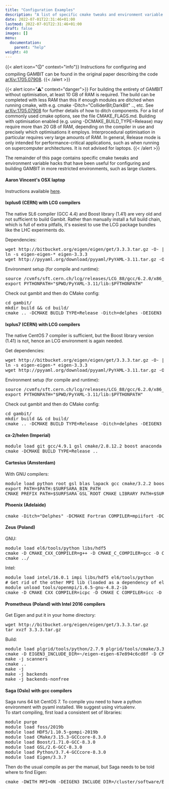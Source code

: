 ```yaml
---
title: "Configuration Examples"
description: "A list of specific cmake tweaks and environment variable hacks that have been useful for configuring and building GAMBIT in restricted environments, such as large clusters."
date: 2022-07-01T22:31:46+01:00
lastmod: 2022-07-01T22:31:46+01:00
draft: false
images: []
menu:
  documentation:
    parent: "help"
weight: 40
---
```


<p>
{{< alert icon="🛈" context="info"}}
Instructions for configuring and compiling GAMBIT can be found in the original paper describing the code <a href="http://arxiv.org/abs/1705.07908">arXiv:1705.07908</a>.
{{< /alert >}}
</p>
<p>
{{< alert icon="⚠" context="danger">}}
For building the entirety of GAMBIT without optimisation, at least 10 GB of RAM is required. The build can be completed with less RAM than this if enough modules are ditched when running cmake, with e.g. cmake -Ditch="ColliderBit;DarkBit" .., etc. See <a href="http://arxiv.org/abs/1705.07908">arXiv:1705.07908</a> for further details of how to ditch components. For a list of commonly used cmake options, see the file CMAKE_FLAGS.md. Building with optimisation enabled (e.g. using -DCMAKE_BUILD_TYPE=Release) may require more than 20 GB of RAM, depending on the compiler in use and precisely which optimisations it employs. Interprocedural optimisation in particular requires very large amounts of RAM. In general, Release mode is only intended for performance-critical applications, such as when running on supercomputer architectures.  It is not advised for laptops.
{{< /alert >}}
</p>
<p>
The remainder of this page contains specific cmake tweaks and environment variable hacks that have been useful for configuring and building GAMBIT in more restricted environments, such as large clusters.
</p>
<h4>Aaron Vincent's OSX laptop</h4>
<p>
Instructions available <a href="https://www.physics.queensu.ca/facultysites/vincent/getting-gambit-to-run-on-osx-mojave/">here</a>.
</p>
<h4>lxplus6 (CERN) with LCG compilers</h4>
<p>
The native SL6 compiler (GCC 4.4) and Boost library (1.41) are very old and not sufficient to build Gambit. Rather than manually install a full build chain, which is full of extra pitfalls, it's easiest to use the LCG package bundles like the LHC experiments do.
</p>
<p>
Dependencies:<br>
</p>
<pre>
wget http://bitbucket.org/eigen/eigen/get/3.3.3.tar.gz -O- | tar xz
ln -s eigen-eigen-* eigen-3.3.3
wget http://pyyaml.org/download/pyyaml/PyYAML-3.11.tar.gz -O- | tar xz
</pre>
<p>
Environment setup (for compile and runtime):<br>
</p>
<pre>
source /cvmfs/sft.cern.ch/lcg/releases/LCG_88/gcc/6.2.0/x86_64-slc6/setup.sh
export PYTHONPATH="$PWD/PyYAML-3.11/lib:$PYTHONPATH"
</pre>
<p>
Check out gambit and then do CMake config:<br>
</p>
<pre>
cd gambit/
mkdir build &amp;&amp; cd build/
cmake .. -DCMAKE_BUILD_TYPE=Release -Ditch=delphes -DEIGEN3_INCLUDE_DIR=$PWD/../../eigen-3.3.3 -DBOOST_INCLUDEDIR=/cvmfs/sft.cern.ch/lcg/releases/LCG_88/Boost/1.62.0/x86_64-slc6-gcc62-opt/include/boost-1_62/  -DBOOST_LIBRARYDIR=/cvmfs/sft.cern.ch/lcg/releases/LCG_88/Boost/1.62.0/x86_64-slc6-gcc62-opt/lib/  -DCMAKE_CXX_COMPILER=$(which g++) -DCMAKE_C_COMPILER=$(which gcc) -DCMAKE_Fortran_COMPILER=$(which gfortran)
</pre>
<h4>lxplus7 (CERN) with LCG compilers</h4>
<p>
The native CentOS 7 compiler is sufficient, but the Boost library version (1.41) is not, hence an LCG environment is again needed.
</p>
<p>
Get dependencies:<br>
</p>
<pre>
wget http://bitbucket.org/eigen/eigen/get/3.3.3.tar.gz -O- | tar xz
ln -s eigen-eigen-* eigen-3.3.3
wget http://pyyaml.org/download/pyyaml/PyYAML-3.11.tar.gz -O- | tar xz
</pre>
<p>
Environment setup (for compile and runtime):<br>
</p>
<pre>
source /cvmfs/sft.cern.ch/lcg/releases/LCG_88/gcc/6.2.0/x86_64-centos7/setup.sh
export PYTHONPATH="$PWD/PyYAML-3.11/lib:$PYTHONPATH"
</pre>
<p>
Check out gambit and then do CMake config:<br>
</p>
<pre>
cd gambit/
mkdir build &amp;&amp; cd build/
cmake .. -DCMAKE_BUILD_TYPE=Release -Ditch=delphes -DEIGEN3_INCLUDE_DIR=$PWD/../../eigen-3.3.3 -DBOOST_INCLUDEDIR=/cvmfs/sft.cern.ch/lcg/releases/LCG_88/Boost/1.62.0/x86_64-centos7-gcc62-opt/include/boost-1_62/  -DBOOST_LIBRARYDIR=/cvmfs/sft.cern.ch/lcg/releases/LCG_88/Boost/1.62.0/x86_64-centos7-gcc62-opt/lib/  -DCMAKE_CXX_COMPILER=$(which g++) -DCMAKE_C_COMPILER=$(which gcc) -DCMAKE_Fortran_COMPILER=$(which gfortran)
</pre>
<h4>cx-2/helen (Imperial)</h4>
<pre>
module load git gcc/4.9.1 gsl cmake/2.8.12.2 boost anaconda intel-suite/2016 mpi/mpt-2.12 hdf5/1.8.14-serial
cmake -DCMAKE_BUILD_TYPE=Release ..
</pre>
<h4>Cartesius (Amsterdam)</h4>
With GNU compilers:<br>
<pre>
module load python root gsl blas lapack gcc cmake/3.2.2 boost
export PATH=$PATH:$SURFSARA_BIN_PATH
CMAKE_PREFIX_PATH=$SURFSARA_GSL_ROOT CMAKE_LIBRARY_PATH=$SURFSARA_LIBRARY_PATH cmake -D CMAKE_CXX_COMPILER=g++ -D CMAKE_C_COMPILER=gcc -D CMAKE_Fortran_COMPILER=gfortran ../
</pre>
<!--
With Intel compilers (GAMBIT doesn't compile, last time I checked (Jonathan)):
<pre>
module load python root gsl blas lapack c/intel fortran/intel cmake/3.2.2 boost
export PATH=$PATH:$SURFSARA_BIN_PATH
CMAKE_PREFIX_PATH=$SURFSARA_GSL_ROOT CMAKE_LIBRARY_PATH=$SURFSARA_LIBRARY_PATH cmake -D CMAKE_CXX_COMPILER=icpc -D CMAKE_C_COMPILER=icc -D CMAKE_Fortran_COMPILER=ifort ../
</pre>
-->
<h4>Phoenix (Adelaide)</h4>
<pre>
cmake -Ditch="Delphes" -DCMAKE_Fortran_COMPILER=mpiifort -DCMAKE_C_COMPILER=icc -DCMAKE_CXX_COMPILER=icpc -DCMAKE_BUILD_TYPE=Release ..
</pre>
<h4>Zeus (Poland)</h4>
GNU:
<pre>
module load el6/tools/python libs/hdf5
cmake -D CMAKE_CXX_COMPILER=g++ -D CMAKE_C_COMPILER=gcc -D CMAKE_Fortran_COMPILER=gfortran ../
cmake ../
</pre>
Intel:
<pre>
module load intel/16.0.1 impi libs/hdf5 el6/tools/python
# Get rid of the other MPI lib (loaded as a dependency of el6/tools/python)
module unload tools/openmpi/1.6.5-gnu-4.8.2-ib
cmake -D CMAKE_CXX_COMPILER=icpc -D CMAKE_C_COMPILER=icc -D CMAKE_Fortran_COMPILER=ifort ..
</pre>
<h4>Prometheus (Poland) with Intel 2016 compilers</h4>
Get Eigen and put it in your home directory:<br>
<pre>
wget http://bitbucket.org/eigen/eigen/get/3.3.3.tar.gz
tar xvzf 3.3.3.tar.gz
</pre>
Build:<br>
<pre>
module load plgrid/tools/python/2.7.9 plgrid/tools/cmake/3.3.2 plgrid/libs/boost/1.58.0 plgrid/libs/gsl/1.16 plgrid/libs/hdf5/1.8.16 plgrid/tools/intel/16.0.1 plgrid/libs/mkl/11.3.3
cmake -D EIGEN3_INCLUDE_DIR=~/eigen-eigen-67e894c6cd8f -D CMAKE_CXX_COMPILER=icpc -D CMAKE_C_COMPILER=icc -D CMAKE_Fortran_COMPILER=ifort -D CMAKE_BUILD_TYPE=Release .. 
make -j<whatever> scanners
cmake ..
make -j<whatever>
make -j<whatever> backends
make -j<whatever> backends-nonfree
</whatever></whatever></whatever></whatever></pre>
<h4>Saga (Oslo) with gcc compilers</h4>
Saga runs 64 bit CentOS 7.
To compile you need to have a python environment with pyaml installed. We suggest using virtualenv.<br>
To start compiling, first load a consistent set of libraries:
<pre>
module purge
module load foss/2019b
module load HDF5/1.10.5-gompi-2019b
module load CMake/3.15.3-GCCcore-8.3.0 
module load Boost/1.71.0-GCC-8.3.0
module load GSL/2.6-GCC-8.3.0
module load Python/3.7.4-GCCcore-8.3.0
module load Eigen/3.3.7
</pre>
Then do the usual compile as per the manual, but Saga needs to be told where to find Eigen:
<pre>
cmake -DWITH_MPI=ON -DEIGEN3_INCLUDE_DIR=/cluster/software/Eigen/3.3.7/include -DBUILD_FS_MODELS="MSSM" -Ditch="Delphes" ..
</pre>
</div>